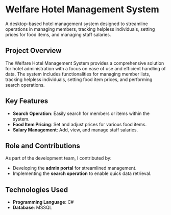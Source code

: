 # Welfare Hotel Management System

A desktop-based hotel management system designed to streamline operations in managing members, tracking helpless individuals, setting prices for food items, and managing staff salaries.

## Project Overview

The Welfare Hotel Management System provides a comprehensive solution for hotel administration with a focus on ease of use and efficient handling of data. The system includes functionalities for managing member lists, tracking helpless individuals, setting food item prices, and performing search operations.

## Key Features

- **Search Operation**: Easily search for members or items within the system.
- **Food Item Pricing**: Set and adjust prices for various food items.
- **Salary Management**: Add, view, and manage staff salaries.

## Role and Contributions

As part of the development team, I contributed by:

- Developing the **admin portal** for streamlined management.
- Implementing the **search operation** to enable quick data retrieval.

## Technologies Used

- **Programming Language**: C#
- **Database**: MSSQL
